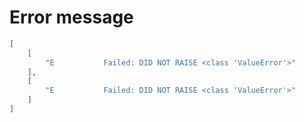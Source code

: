 # Error message

```json
[
    [
        "E           Failed: DID NOT RAISE <class 'ValueError'>"
    ],
    [
        "E           Failed: DID NOT RAISE <class 'ValueError'>"
    ]
]
```
